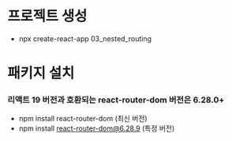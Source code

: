 # 프로젝트 생성
- npx create-react-app 03_nested_routing

# 패키지 설치
### 리액트 19 버전과 호환되는 react-router-dom 버전은 6.28.0+
- npm install react-router-dom (최신 버전)
- npm install react-router-dom@6.28.9 (특정 버전)